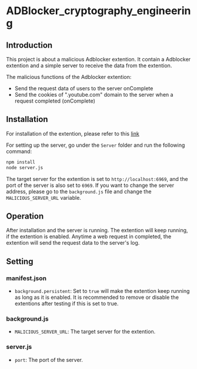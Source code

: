 # ADBlocker_cryptography_engineering

## Introduction

This project is about a malicious Adblocker extention. It contain a Adblocker extention and a simple server to receive the data from the extention.

The malicious functions of the Adblocker extention:

- Send the request data of users to the server onComplete
- Send the cookies of ".youtube.com" domain to the server when a request completed (onComplete)

## Installation

For installation of the extention, please refer to this [link](https://hsiehjenhsuan.medium.com/%E4%B8%8A%E5%82%B3%E8%87%AA%E5%B7%B1%E7%9A%84chrome%E6%93%B4%E5%85%85%E5%8A%9F%E8%83%BD%E8%88%87%E5%81%9C%E6%AD%A2chrome%E6%93%B4%E5%85%85%E5%8A%9F%E8%83%BD%E8%87%AA%E5%8B%95%E6%9B%B4%E6%96%B0-ba56801cb5)

For setting up the server, go under the `Server` folder and run the following command:

```bash
npm install
node server.js
```

The target server for the extention is set to `http://localhost:6969`, and the port of the server is also set to `6969`.
If you want to change the server address, please go to the `background.js` file and change the `MALICIOUS_SERVER_URL` variable.

## Operation

After installation and the server is running. The extention will keep running, if the extention is enabled. Anytime a web request in completed, the extention will send the request data to the server's log.

## Setting

### manifest.json

- `background.persistent`: Set to `true` will make the extention keep running as long as it is enabled. It is recommended to remove or disable the extentions after testing if this is set to true.

### background.js

- `MALICIOUS_SERVER_URL`: The target server for the extention.

### server.js

- `port`: The port of the server.
